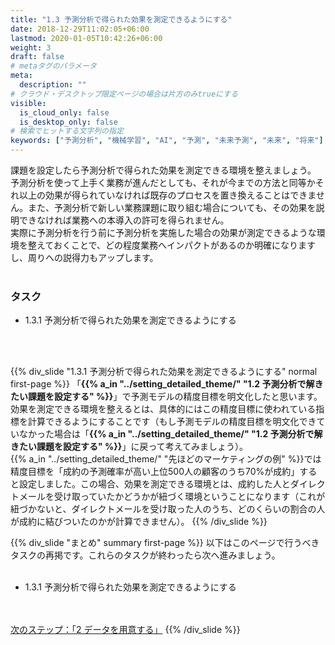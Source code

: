 ```yaml
---
title: "1.3 予測分析で得られた効果を測定できるようにする"
date: 2018-12-29T11:02:05+06:00
lastmod: 2020-01-05T10:42:26+06:00
weight: 3
draft: false
# metaタグのパラメータ
meta:
  description: ""
# クラウド・デスクトップ限定ページの場合は片方のみtrueにする
visible:
  is_cloud_only: false
  is_desktop_only: false
# 検索でヒットする文字列の指定
keywords: ["予測分析", "機械学習", "AI", "予測", "未来予測", "未来", "将来"]
---
```


課題を設定したら予測分析で得られた効果を測定できる環境を整えましょう。<br/>
予測分析を使って上手く業務が進んだとしても、それが今までの方法と同等かそれ以上の効果が得られていなければ既存のプロセスを置き換えることはできません。また、予測分析で新しい業務課題に取り組む場合についても、その効果を説明できなければ業務への本導入の許可を得られません。<br/>
実際に予測分析を行う前に予測分析を実施した場合の効果が測定できるような環境を整えておくことで、どの程度業務へインパクトがあるのか明確になりますし、周りへの説得力もアップします。<br/>
 <br/>

### タスク
- 1.3.1 予測分析で得られた効果を測定できるようにする
<br/>
 <br/>

{{% div_slide "1.3.1 予測分析で得られた効果を測定できるようにする" normal first-page %}}
「<b>{{% a_in "../setting_detailed_theme/" "1.2 予測分析で解きたい課題を設定する" %}}</b>」で予測モデルの精度目標を明文化したと思います。効果を測定できる環境を整えるとは、具体的にはこの精度目標に使われている指標を計算できるようにすることです（もし予測モデルの精度目標を明文化できていなかった場合は「<b>{{% a_in "../setting_detailed_theme/" "1.2 予測分析で解きたい課題を設定する" %}}</b>」に戻って考えてみましょう）。<br/>
{{% a_in "../setting_detailed_theme/" "先ほどのマーケティングの例" %}}では精度目標を「成約の予測確率が高い上位500人の顧客のうち70%が成約」すると設定しました。この場合、効果を測定できる環境とは、成約した人とダイレクトメールを受け取っていたかどうかが紐づく環境ということになります（これが紐づかないと、ダイレクトメールを受け取った人のうち、どのくらいの割合の人が成約に結びついたのかが計算できません）。
{{% /div_slide %}}
 <br/>

{{% div_slide "まとめ" summary first-page %}}
以下はこのページで行うべきタスクの再掲です。これらのタスクが終わったら次へ進みましょう。<br/>
 <br/>
- 1.3.1 予測分析で得られた効果を測定できるようにする
<br/>
 <br/>
<link rel="stylesheet", href="../../../static/css/help.css">
<a href="../../prepare_data/index.html" class="nav nav-tutorial-next">次のステップ：「2 データを用意する」</a>
{{% /div_slide %}}
